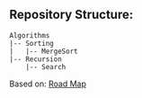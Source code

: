 ## Repository Structure:


```
Algorithms
|-- Sorting
|   |-- MergeSort
|-- Recursion
    |-- Search
```

Based on: <a href="https://roadmap.sh/computer-science" target="_blank">Road Map</a>

